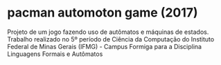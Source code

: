# pacman automoton game (2017)
Projeto de um jogo fazendo uso de autômatos e máquinas de estados. Trabalho realizado no 5º período de Ciência da Computação do Instituto Federal de Minas Gerais (IFMG) - Campus Formiga para a Disciplina Linguagens Formais e Autômatos
